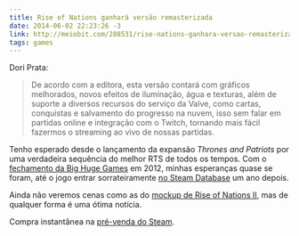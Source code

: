```yaml
---
title: Rise of Nations ganhará versão remasterizada
date: 2014-06-02 22:23:26 -3
link: http://meiobit.com/288531/rise-nations-ganhara-versao-remasterizada/
tags: games
---
```


Dori Prata:

> De acordo com a editora, esta versão contará com gráficos melhorados, novos efeitos de iluminação, água e texturas, além de suporte a diversos recursos do serviço da Valve, como cartas, conquistas e salvamento do progresso na nuvem, isso sem falar em partidas online e integração com o Twitch, tornando mais fácil fazermos o streaming ao vivo de nossas partidas.

Tenho esperado desde o lançamento da expansão _Thrones and Patriots_ por uma verdadeira sequência do melhor RTS de todos os tempos. Com o [fechamento da Big Huge Games](http://articles.baltimoresun.com/2012-05-25/business/bs-bz-big-huge-games-closes-20120525_1_big-huge-games-video-game-marc-olano) em 2012, minhas esperanças quase se foram, até o jogo entrar sorrateiramente [no Steam Database](http://steamdb.info/app/13900/) um ano depois.

Ainda não veremos cenas como as do [mockup de Rise of Nations II](http://www.terranovaart.com/galleries/ron/riseofnationsiimokcup.html), mas de qualquer forma é uma ótima notícia.

Compra instantânea na [pré-venda do Steam](http://store.steampowered.com/app/287450/).
